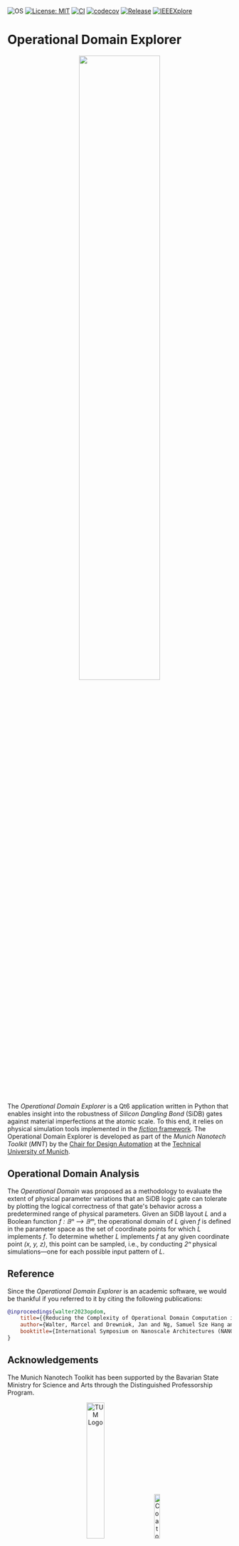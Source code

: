 ![OS](https://img.shields.io/badge/os-linux%20%7C%20macos%20%7C%20windows-blue?style=flat-square)
[![License: MIT](https://img.shields.io/badge/license-MIT-blue.svg?style=flat-square)](https://opensource.org/licenses/MIT)
[![CI](https://img.shields.io/github/actions/workflow/status/marcelwa/opdomain-explore/ci.yml?branch=main&style=flat-square&logo=github&label=ci)](https://github.com/marcelwa/opdomain-explore/actions/workflows/ci.yml)
[![codecov](https://img.shields.io/codecov/c/github/marcelwa/opdomain-explore?style=flat-square&logo=codecov)](https://codecov.io/gh/marcelwa/opdomain-explore)
[![Release](https://img.shields.io/github/v/release/marcelwa/opdomain-explore?label=opdomain-explore&style=flat-square)](https://github.com/marcelwa/aigverse/releases)
[![IEEEXplore](https://img.shields.io/static/v1?label=ACM&message=OpDomain&color=informational&style=flat-square)](https://dl.acm.org/doi/10.1145/3611315.3633246)

# Operational Domain Explorer

<p align="center">
  <picture>
    <source media="(prefers-color-scheme: dark)" srcset="https://raw.githubusercontent.com/cda-tum/fiction/main/docs/_static/mnt_light.svg" width="60%">
    <img src="https://raw.githubusercontent.com/cda-tum/fiction/main/docs/_static/mnt_dark.svg" width="60%">
  </picture>
</p>

The _Operational Domain Explorer_ is a Qt6 application written in Python that enables insight into the robustness of
_Silicon Dangling Bond_ (SiDB) gates against material imperfections at the atomic scale. To this end, it relies on
physical simulation tools implemented in the [_fiction_ framework](https://github.com/cda-tum/fiction). The Operational
Domain Explorer is developed as part of the _Munich Nanotech Toolkit_ (_MNT_) by
the [Chair for Design Automation](https://www.cda.cit.tum.de/) at
the [Technical University of Munich](https://www.tum.de/).

## Operational Domain Analysis

The *Operational Domain* was proposed as a methodology to evaluate the extent of physical parameter variations that an
SiDB logic gate can tolerate by plotting the logical correctness of that gate's behavior across a predetermined range of
physical parameters. Given an SiDB layout *L* and a Boolean function *f : 𝔹ⁿ ⟶ 𝔹ᵐ*, the operational domain of *L* given
*f* is defined in the parameter space as the set of coordinate points for which *L* implements *f*. To determine whether
*L* implements *f* at any given coordinate point *(x, y, z)*, this point can be sampled, i.e., by conducting *2ⁿ*
physical simulations—one for each possible input pattern of *L*.

## Reference

Since the *Operational Domain Explorer* is an academic software, we would be thankful if you referred to it by citing the following publications:

```bibtex
@inproceedings{walter2023opdom,
    title={{Reducing the Complexity of Operational Domain Computation in Silicon Dangling Bond Logic}},
    author={Walter, Marcel and Drewniok, Jan and Ng, Samuel Sze Hang and Walus, Konrad and Wille, Robert},
    booktitle={International Symposium on Nanoscale Architectures (NANOARCH)},
}
```


## Acknowledgements

The Munich Nanotech Toolkit has been supported by the Bavarian State Ministry for Science and Arts through the
Distinguished Professorship Program.

<p align="center">
    <picture>
        <source media="(prefers-color-scheme: dark)" srcset="https://raw.githubusercontent.com/cda-tum/mqt/main/docs/_static/tum_dark.svg" width="28%">
        <img src="https://raw.githubusercontent.com/cda-tum/mqt/main/docs/_static/tum_light.svg" width="28%" alt="TUM Logo">
    </picture>
    &nbsp;&nbsp;&nbsp;&nbsp;&nbsp; <!-- Non-breaking spaces for spacing -->
    <picture>
        <img src="https://raw.githubusercontent.com/cda-tum/mqt/main/docs/_static/logo-bavaria.svg" width="16%" alt="Coat of Arms of Bavaria">
    </picture>
</p>